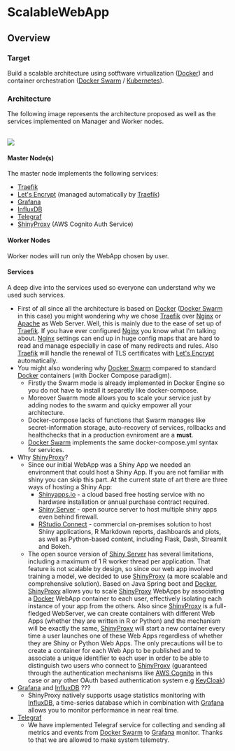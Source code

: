 # ScalableWebApp
## Overview
### Target
Build a scalable architecture using sotftware virtualization ([Docker]) and container orchestration ([Docker Swarm] / [Kubernetes]). 
### Architecture
The following image represents the architecture proposed as well as the services implemented on Manager and Worker nodes.

<br>
<img src=https://i.imgur.com/ZHUUYUZ.png>
<br>

#### Master Node(s)
The master node implements the following services:
- [Traefik]
- [Let's Encrypt] (managed automatically by [Traefik])
- [Grafana]
- [InfluxDB]
- [Telegraf]
- [ShinyProxy] (AWS Cognito Auth Service)
#### Worker Nodes
Worker nodes will run only the WebApp chosen by user.
#### Services
A deep dive into the services used so everyone can understand why we used such services. 
- First of all since all the architecture is based on [Docker] ([Docker Swarm] in this case) you might wondering why we chose [Traefik] over [Nginx] or [Apache] as Web Server. Well, this is mainly due to the ease of set up of [Traefik]. If you have ever configured [Nginx] you know what I'm talking about. [Nginx] settings can end up in huge config maps that are hard to read and manage especially in case of many redirects and rules. Also [Traefik] will handle the renewal of TLS certificates with [Let's Encrypt] automatically.
- You might also wondering why [Docker Swarm] compared to standard [Docker] containers (with Docker Compose paradigm). 
	- Firstly the Swarm mode is already implemented in Docker Engine so you do not have to install it separetly like docker-compose.
	- Moreover Swarm mode allows you to scale your service just by adding nodes to the swarm and quicky empower all your architecture.
	- Docker-compose lacks of functions that Swarm manages like secret-information storage, auto-recovery of services, rollbacks and healthchecks that in a production evniroment are a **must**.
	- [Docker Swarm] implements the same docker-compose.yml syntax for services.
- Why [ShinyProxy](https://www.shinyproxy.io/)?
	- Since our initial WebApp was a Shiny App we needed an environment that could host a Shiny App. If you are not familiar with shiny you can skip this part.  At the current state of art there are three ways of hosting a Shiny App:
		- [Shinyapps.io](http://www.shinyapps.io/) - a cloud based free hosting service with no hardware installation or annual purchase contract required.
		- [Shiny Server](https://www.rstudio.com/products/shiny/shiny-server/) - open source server to host multiple shiny apps even behind firewall.
		- [RStudio Connect](https://www.rstudio.com/products/connect/) - commercial on-premises solution to host Shiny applications, R Markdown reports, dashboards and plots, as well as Python-based content, including Flask, Dash, Streamlit and Bokeh. 
	- The open source version of [Shiny Server](https://www.rstudio.com/products/shiny/shiny-server/) has several limitations, including a maximum of 1 R worker thread per application. That feature is not scalable by design, so since our web app involved training a model, we decided to use [ShinyProxy](https://www.shinyproxy.io/) (a more scalable and comprehensive solution). Based on Java Spring boot and [Docker], [ShinyProxy] allows you to scale [ShinyProxy](https://www.shinyproxy.io/) WebApps by associating a [Docker] WebApp container to each user, effectively isolating each instance of your app from the others. Also since [ShinyProxy](https://www.shinyproxy.io/) is a full-fledged WebServer, we can create containers with different Web Apps (whether they are written in R or Python) and the mechanism will be exactly the same, [ShinyProxy](https://www.shinyproxy.io/) will start a new container every time a user launches one of these Web Apps regardless of whether they are Shiny or Python Web Apps. The only precautions will be to create a container for each Web App to be published and to associate a unique identifier to each user in order to be able to distinguish two users who connect to [ShinyProxy](https://www.shinyproxy.io/) (guaranteed through the authentication mechanisms like [AWS Cognito] in this case or any other OAuth based authentication system e.g [KeyCloak])
- [Grafana] and [InfluxDB] ???
	- ShinyProxy natively supports usage statistics monitoring with [InfluxDB], a time-series database which in combination with [Grafana] allows you to monitor performance in near real time.
- [Telegraf]
	- We have implemented Telegraf service for collecting and sending all metrics and events from [Docker Swarm] to [Grafana] monitor. Thanks to that we are allowed to make system telemetry.



[ShinyProxy]: <https://www.shinyproxy.io/>
[ShinyServer]: <https://www.rstudio.com/products/shiny/shiny-server/>
[Docker]: <https://www.docker.com/>
[Docker Swarm]: <https://docs.docker.com/engine/swarm/>
[Kubernetes]: <https://kubernetes.io/>
[Traefik]: <https://traefik.io/>
[Let's Encrypt]: <https://letsencrypt.org/>
[Grafana]: <https://grafana.com/>
[InfluxDB]: <https://www.influxdata.com/>
[AWS Cognito]: <https://aws.amazon.com/cognito>
[KeyCloak]: <https://www.keycloak.org/>
[Telegraf]: <https://www.influxdata.com/time-series-platform/telegraf/>
[Nginx]: <https://www.nginx.com/>
[Apache]: <https://httpd.apache.org/>
